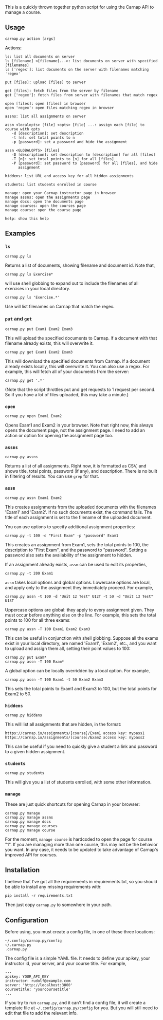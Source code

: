 This is a quickly thrown together python script for using the Carnap API to
manage a course.

## Usage

    carnap.py action [args]

Actions:

    ls: list all documents on server
    ls [filename] <[filename]...>: list documents on server with specified [filenames]
    ls ['regex']: list documents on the server with filenames matching 'regex'

    put [files]: upload [files] to server

    get [files]: fetch files from the server by filename
    get ['regex']: fetch files from server with filenames that match regex

    open [files]: open [files] in browser
    open 'regex': open files matching regex in browser

    assns: list all assignments on server

    assn <localopts> [file] <opts> [file] ...: assign each [file] to course with opts
       -d [description]: set description
       -t [n]: set total points to n
       -p [password]: set a password and hide the assignment

    assn <GLOBALOPTS> [files]
       -D [description]: set description to [description] for all [files] 
       -T [n]: set total points to [n] for all [files] 
       -P [password]: set password to [password] for all [files], and hide
          assignment 

    hiddens: list URL and access key for all hidden assignments

    students: list students enrolled in course

    manage: open your Carnap instructor page in browser
    manage assns: open the assignments page 
    manage docs: open the documents page
    manage courses: open the courses page
    manage course: open the course page

    help: show this help

## Examples

### `ls`

    carnap.py ls

Returns a list of documents, showing filename and document id. Note that,

    carnap.py ls Exercise*

will use shell globbing to expand out to include the filenames of all
exercises in your local directory.

    carnap.py ls 'Exercise.*'

Use will list filenames on Carnap that match the regex.

### `put` and `get`

    carnap.py put Exam1 Exam2 Exam3

This will upload the specified documents to Carnap. If a document with that
filename already exists, this will overwrite it.

    carnap.py get Exam1 Exam2 Exam3

This will download the specified documents from Carnap. If a document already
exists locally, this will overwrite it. You can also use a
regex. For example, this will fetch all of your documents from the server:

    carnap.py get '.*'

(Note that the script throttles put and get requests to 1 request per second. So if
you have a lot of files uploaded, this may take a minute.)

### `open`

    carnap.py open Exam1 Exam2

Opens Exam1 and Exam2 in your browser. Note that right now, this always opens
the document page, not the assignment page. I need to add an action or option
for opening the assignment page too.

### `assns`

    carnap.py assns

Returns a list of all assignments. Right now, it is formatted as CSV, and
shows title, total points, password (if any), and description. There is no
built in filtering of results. You can use `grep` for that.

### `assn`


    carnap.py assn Exam1 Exam2

This creates assignments from the uploaded documents with the filenames
'Exam1' and 'Exam2'. If no such documents exist, the command fails. The title
of each assignment is set to the filename of the uploaded document.

You can use options to specify additional assignment properties:

    carnap.py -t 100 -d "First Exam" -p "password" Exam1

This creates an assignment from Exam1, sets the total points to 100, the
description to "First Exam", and the password to "password". Setting a
password also sets the availability of the assignment to hidden.

If an assignment already exists, `assn` can be used to edit its properties,

    carnap.py -t 200 Exam1

`assn` takes local options and global options. Lowercase options are local,
and apply only to the assignment they immediately proceed. For example,

    carnap.py assn -t 100 -d "Unit 12 Test" U12T -t 50 -d "Unit 13 Test" U13T

Uppercase options are global: they apply to every assignment given. They must
occur before anything else on the line. For example, this sets
the total points to 100 for all three exams:

    carnap.py assn -T 100 Exam1 Exam2 Exam3

This can be useful in conjunction with shell globbing. Suppose all the exams
exist in your local directory, are named 'Exam1', 'Exam2', etc., and you want to upload and assign
them all, setting their point values to 100:

    carnap.py put Exam*
    carnap.py assn -T 100 Exam*

A global option can be locally overridden by a local option. For example, 

    carnap.py assn -T 100 Exam1 -t 50 Exam2 Exam3

This sets the total points to Exam1 and Exam3 to 100, but the total points for
Exam2 to 50.

### `hiddens`

    carnap.py hiddens

This will list all assignments that are hidden, in the format:

    https://carnap.io/assignments/[course]/Exam1 access key: mypass1
    https://carnap.io/assignments/[course]/Exam2 access key: mypass2

This can be useful if you need to quickly give a student a link and password
to a given hidden assignment.

### `students`

    carnap.py students

This will give you a list of students enrolled, with some other information.

### `manage`

These are just quick shortcuts for opening Carnap in your browser:

    carnap.py manage
    carnap.py manage assns
    carnap.py manage docs
    carnap.py manage courses
    carnap.py manage course

For the moment, `manage course` is hardcoded to open the page for course "1".
If you are managing more than one course, this may not be the behavior you
want. In any case, it needs to be updated to take advantage of Carnap's
improved API for courses.

## Installation

I believe that I've got all the requirements in requirements.txt, so you should be able to install any missing requirements with:

```
pip install -r requirements.txt
```

Then just copy `carnap.py` to somewhere in your path.

## Configuration

Before using, you must create a config file, in one of these three
locations:

    ~/.config/carnap.py/config
    ~/.carnap.py
    .carnap.py

The config file is a simple YAML file. It needs to define your apikey, your
instructor id, your server, and your course title. For example,

```{.yaml}
---
apikey: YOUR_API_KEY
instructor: rudolf@example.com
server: 'http://localhost:3000'
coursetitle: 'yourcoursetitle'
...
```

If you try to run `carnap.py`, and it can't find a config file, it will
create a template file at `~/.config/carnap.py/config` for you. But you will
still need to edit that file to add the relevant info.
